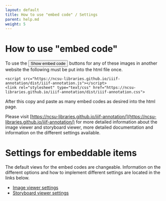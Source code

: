 ```yaml
---
layout: default
title: How to use "embed code" / Settings
parent: help.md
weight: 5
---
```


# How to use "embed code"
To use the <button id="0001-1_button" class="listbutton" style="display: inline-block">Show embed code</button> buttons for any of these images in another website the following must be put into the html file once.
```
<script src="https://ncsu-libraries.github.io/iiif-annotation/dist/iiif-annotation.js"></script>
<link rel="stylesheet" type="text/css" href="https://ncsu-libraries.github.io/iiif-annotation/dist/iiif-annotation.css">
```

After this copy and paste as many embed codes as desired into the html page.

Please visit [https://ncsu-libraries.github.io/iiif-annotation/](https://ncsu-libraries.github.io/iiif-annotation/) for more detailed information about the image viewer and storyboard viewer, more detailed documentation and information on the different settings available.

# Settings for embeddable items
The default views for the embed codes are changeable. Information on the different options and how to implement different settings are located in the links below.

* [Image viewer settings](https://ncsu-libraries.github.io/iiif-annotation/imageviewer/)
* [Storyboard viewer settings](https://ncsu-libraries.github.io/iiif-annotation/storyboard/)
